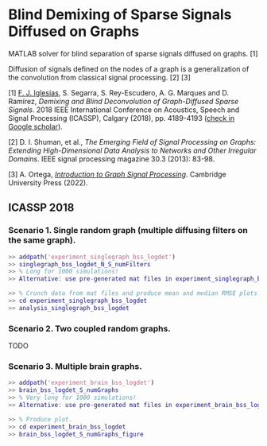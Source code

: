 # Blind Demixing of Sparse Signals Diffused on Graphs

MATLAB solver for blind separation of sparse signals diffused on graphs. [1]

Diffusion of signals defined on the nodes of a graph is a generalization of the convolution from classical signal processing. [2] [3]

[1] [F. J. Iglesias](https://github.com/iglesias), S. Segarra, S. Rey-Escudero, A. G. Marques and D. Ramírez, *Demixing and Blind Deconvolution of Graph-Diffused Sparse Signals*. 2018 IEEE International Conference on Acoustics, Speech and Signal Processing (ICASSP), Calgary (2018), pp. 4189-4193 ([check in Google scholar](https://scholar.google.com/citations?view_op=view_citation&hl=en&user=H0okuHUAAAAJ&citation_for_view=H0okuHUAAAAJ:_xSYboBqXhAC)).

[2] D. I. Shuman, et al., *The Emerging Field of Signal Processing on Graphs: Extending High-Dimensional Data Analysis to Networks and Other Irregular Domains*. IEEE signal processing magazine 30.3 (2013): 83-98.

[3] A. Ortega, *[Introduction to Graph Signal Processing](https://www.graph-signal-processing-book.org/)*. Cambridge University Press (2022).


## ICASSP 2018

### Scenario 1. Single random graph (multiple diffusing filters on the same graph).

```Matlab
>> addpath('experiment_singlegraph_bss_logdet')
>> singlegraph_bss_logdet_N_S_numFilters
>> % Long for 1000 simulations!
>> Alternative: use pre-generated mat files in experiment_singlegraph_bss_logdet.

>> % Crunch data from mat files and produce mean and median RMSE plots.
>> cd experiment_singlegraph_bss_logdet
>> analysis_singlegraph_bss_logdet
```

### Scenario 2. Two coupled random graphs.
TODO

### Scenario 3. Multiple brain graphs.

```Matlab
>> addpath('experiment_brain_bss_logdet')
>> brain_bss_logdet_S_numGraphs
>> % Very long for 1000 simulations!
>> Alternative: use pre-generated mat files in experiment_brain_bss_logdet.

>> % Produce plot.
>> cd experiment_brain_bss_logdet
>> brain_bss_logdet_S_numGraphs_figure
```
